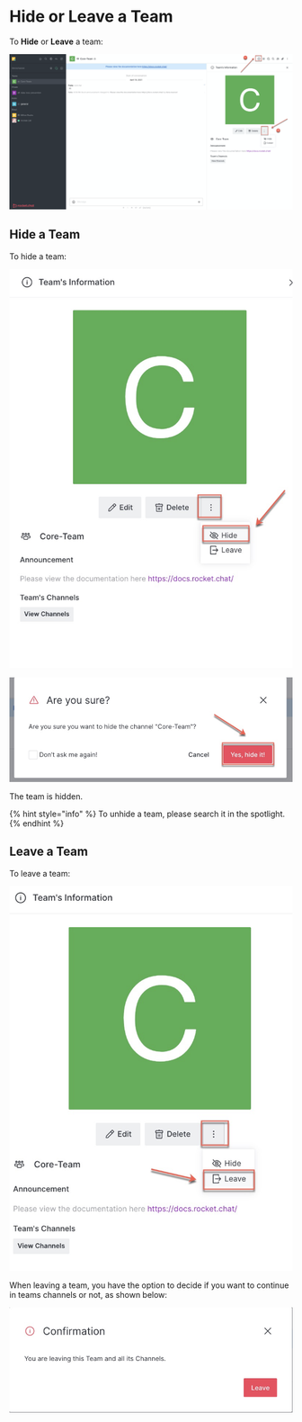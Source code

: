 # Hide or Leave a Team

To **Hide** or **Leave** a team:

![](../../../.gitbook/assets/image%20%28368%29.png)

## Hide a Team

To hide a team:

![](../../../.gitbook/assets/image%20%28382%29.png)

![](../../../.gitbook/assets/image%20%28340%29.png)

The team is hidden. 

{% hint style="info" %}
To unhide a team, please search it in the spotlight.
{% endhint %}

## Leave a Team

To leave a team:



 

![](../../../.gitbook/assets/image%20%28380%29.png)

When leaving a team, you have the option to decide if you want to continue in teams channels or not, as shown below:

![](../../../.gitbook/assets/image%20%28355%29.png)




